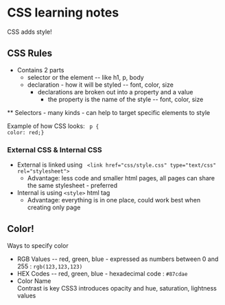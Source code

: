 # CSS learning notes

CSS adds style!

## CSS Rules
 - Contains 2 parts
   - selector or the element -- like h1, p, body
   - declaration - how it will be styled -- font, color, size
     - declarations are broken out into a property and a value
        - the property is the name of the style -- font, color, size

** Selectors - many kinds - can help to target specific elements to style

Example of how CSS looks:
``` p {```   
            ```color: red;}```    


### External CSS & Internal CSS
 - External is linked using ``` <link href="css/style.css" type="text/css" rel="stylesheet">```
    - Advantage: less code and smaller html pages, all pages can share the same stylesheet - preferred
 - Internal is using ``` <style> ``` html tag 
    - Advantage: everything is in one place, could work best when creating only page 
 


## Color!
Ways to specify color
- RGB Values -- red, green, blue - expressed as numbers between 0 and 255 : ``` rgb(123,123,123) ```
- HEX Codes -- red, green, blue - hexadecimal code : ``` #87cdae ```
- Color Name  
Contrast is key
CSS3 introduces opacity and hue, saturation, lightness values 



